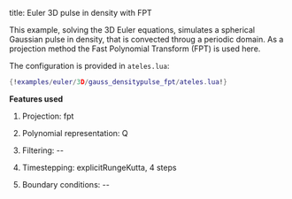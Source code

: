 title: Euler 3D pulse in density with FPT

This example, solving the 3D Euler equations, simulates a spherical Gaussian
pulse in density, that is convected throug a periodic domain.
As a projection method the Fast Polynomial Transform (FPT) is used here.

The configuration is provided in `ateles.lua`:

```lua
{!examples/euler/3D/gauss_densitypulse_fpt/ateles.lua!}
```

**Features used**

1. Projection: fpt

2. Polynomial representation: Q

3. Filtering: --

4. Timestepping: explicitRungeKutta, 4 steps

5. Boundary conditions: --
